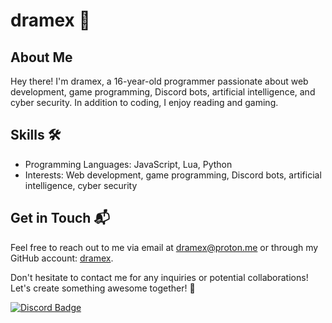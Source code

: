 # dramex 🚀

## About Me

Hey there! I'm dramex, a 16-year-old programmer passionate about web development, game programming, Discord bots, artificial intelligence, and cyber security. In addition to coding, I enjoy reading and gaming.

## Skills 🛠️

- Programming Languages: JavaScript, Lua, Python
- Interests: Web development, game programming, Discord bots, artificial intelligence, cyber security

## Get in Touch 📬

Feel free to reach out to me via email at dramex@proton.me or through my GitHub account: [dramex](https://github.com/dramex1dev).

Don't hesitate to contact me for any inquiries or potential collaborations! Let's create something awesome together! 💪


 [![Discord Badge](https://img.shields.io/badge/Discord-5865F2?style=for-the-badge&logo=discord&logoColor=white)](https://discord.gg/NbMQUPjHz7)
